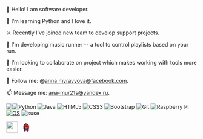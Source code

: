 🚀 Hello! I am software developer.

🌱 I’m learning Python and I love it.

⚔️  Recently I've joined new team to develop support projects.

🔭  I'm developing music runner -- a tool to control playlists based on your run.

🤔  I’m looking to collaborate on project which makes working with tools more easier.

💬  Follow me: @anna.myravyova@facebook.com.

📫  Message me: ana-mur21s@yandex.ru.


<img align="left" src="https://github-readme-stats.vercel.app/api?username=anamura&count_private=true&line_height=21&show_icons=true&hide_border=true"/>


  ![Python](https://img.shields.io/badge/-Python-black?style=flat-square&logo=Python)
  ![Java](https://img.shields.io/badge/-Java-007396?style=flat-square&logo=java)
  ![HTML5](https://img.shields.io/badge/-HTML5-E34F26?style=flat-square&logo=html5&logoColor=white)
  ![CSS3](https://img.shields.io/badge/-CSS3-1572B6?style=flat-square&logo=css3)
  ![Bootstrap](https://img.shields.io/badge/-Bootstrap-563D7C?style=flat-square&logo=bootstrap)
  ![Git](https://img.shields.io/badge/-Git-black?style=flat-square&logo=git)
  ![Raspberry Pi](https://img.shields.io/badge/-Raspberry%20Pi-C51A4A?style=flat-square&logo=Raspberry-Pi)
  [![OS](https://img.shields.io/badge/OS-Linux-informational?style=flat-square&logo=linux&logoColor=white)](https://en.wikipedia.org/wiki/Linux)
  ![suse](https://img.shields.io/badge/suse%20%5B%2064bit%20%5D-%20-35bf5c?style=flat-square&logo=opensuse)
<div>
    <img src="https://cultofthepartyparrot.com/parrots/hd/githubparrot.gif" width="30" height="30"/>
    <img src="https://github.com/Anamura/Anamura/blob/main/tenor.gif" width="30" height="30"/>
</div>
